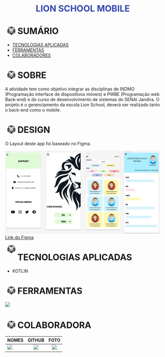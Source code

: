 # <div align="center"><span style="color: #3347B0">LION SCHOOL MOBILE</span></div>

<div>
   <img src="./img/logo-image.png" align="left" width="40" align="center"/>
   <h1>SUMÁRIO</h1>


<!-- -  [TO DO LIST](#to-do-list) -->
-  [TECNOLOGIAS APLICADAS](#tecnologias-aplicadas)
-  [FERRAMENTAS](#ferramentas)
-  [COLABORADORES](#colaboradores)
   
</div>

<div>
  <img src="./img/logo-image.png" align="left" width="40" align="center"/>
   <h1>SOBRE</h1>   
</div>

A atividade tem como objetivo integrar as disciplinas de INDMO (Programação interface de dispositivos móveis) e PWBE (Programação web Back-end) e do curso de desenvolvimento de sistemas do SENAI Jandira.
O projeto é o gerenciamento da escola Lion School, deverá ser realizado tanto o back-end como o mobile.

<div>
  <img src="./img/logo-image.png" align="left" width="40" align="center"/>
   <h1>DESIGN</h1>   
</div>
O Layout deste app foi baseado no Figma. 

![Figma](./img/figma.png)
[Link do Figma](https://www.figma.com/file/KsNq9fEu4NCMIsksObZdqx/Lion-School-(Resposividade)-(Copy)?type=design&node-id=0-1&t=ffo1qC3h1Ujyr4eA-0)

<!-- <div>
   <img src="./img/logo-image.png" align="left" width="40" align="center"/>
   <h1>TO DO LIST:</h1>   
</div>

- [x] Criou layout conforme designer feito no Figma?
- [x] Os botões dos cursos são dinâmicos?
- [x] Os cards são criados dinamicamente?
- [x] A página com informações dos cursos foi criada dinamicamente?
- [X] O filtro por status está funcional?
- [x] Os nomes das variáveis, funções e arquivos tem valor semântico?
- [x] A maioria das funções seguem as boas práticas como responsabilidade única?
- [x] Foi criado o layout responsivo no Figma?
- [x] Foi implementado a responsividade conforme planejado no Figma?
- [ ] Foi criado o filtro por ano? -->


<img src="./img/logo-image.png" align="left" width="40" align="center"/>
   <h1>TECNOLOGIAS APLICADAS</h1>   
</div>

- KOTLIN

<div>
<img src="./img/logo-image.png" align="left" width="40" align="center"/>
<h1>FERRAMENTAS</h1> 
       <a href="https://skillicons.dev">
      <img src="https://skillicons.dev/icons?i=github,git,figma,androidstudio" />
    </a>
</div>


<div>
   <img src="./img/logo-image.png" align="left" width="40" align="center"/>
   <h1>COLABORADORA</h1>   
</div>

| NOMES                                                                                                                                                                                      |                                               GITHUB                                               |                                       FOTO                                        |
| :----------------------------------------------------------------------------------------------------------------------------------------------------------------------------------------- | :------------------------------------------------------------------------------------------------: | :-------------------------------------------------------------------------------: |
| <a href="https://github.com/oliveiraclara"><img src="https://img.shields.io/badge/DESENVOLVEDORA-CLARA%20MARTINS%20OLIVEIRA-informational?style=for-the-badge&logo=appveyorlabelColor=FF00FF"></a> | <a  href="https://github.com/oliveiraclara"><img src="https://skillicons.dev/icons?i=github&theme=dark"/></a> | <img src="https://avatars.githubusercontent.com/u/110606333?v=4" height="50"></a>  |
